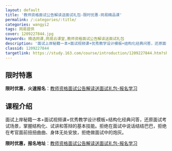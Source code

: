 ```yaml
---
layout: default
title: '教师资格面试公告解读送面试礼包-限时优惠-网易精品课'
permalink: /:categories/:title/
categories: wangyi2
tags: 网易提供
cover: 1209227844.jpg
keywords: 精选网课,网易云课堂,教师资格面试公告解读送面试礼包
description: '面试上岸秘籍一本+面试视频课+优秀教学设计模板+结构化经典问答，还原面试考试场景，掌握结构化、试讲和答辩的基本技能。拒绝'
classid: 1209227844
targetlink: https://study.163.com/course/introduction/1209227844.htm?share=1&shareId=1025206652&utm_campaign=share&utm_medium=iphoneShare&utm_source=&utm_u=1025206652
---
```


## 限时特惠

**限时优惠，火速报名**：[教师资格面试公告解读送面试礼包-报名学习](https://study.163.com/course/introduction/1209227844.htm?share=1&shareId=1025206652&utm_campaign=share&utm_medium=iphoneShare&utm_source=&utm_u=1025206652)

## 课程介绍

面试上岸秘籍一本+面试视频课+优秀教学设计模板+结构化经典问答，还原面试考试场景，掌握结构化、试讲和答辩的基本技能。拒绝在面试中说话结结巴巴，拒绝在考官面前扭扭曲曲、身体无处安放，拒绝做面试中的炮灰。

**限时优惠，报名地址**：[教师资格面试公告解读送面试礼包-报名学习](https://study.163.com/course/introduction/1209227844.htm?share=1&shareId=1025206652&utm_campaign=share&utm_medium=iphoneShare&utm_source=&utm_u=1025206652)

